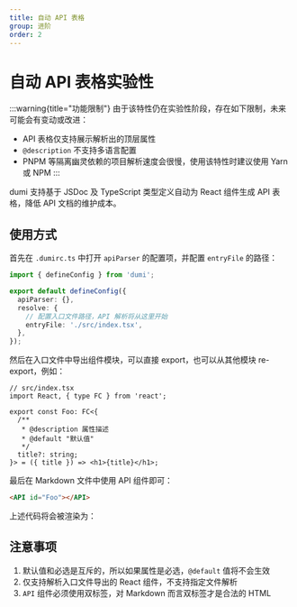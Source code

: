 ```yaml
---
title: 自动 API 表格
group: 进阶
order: 2
---
```


# 自动 API 表格<Badge>实验性</Badge>

:::warning{title="功能限制"}
由于该特性仍在实验性阶段，存在如下限制，未来可能会有变动或改进：

- API 表格仅支持展示解析出的顶层属性
- `@description` 不支持多语言配置
- PNPM 等隔离幽灵依赖的项目解析速度会很慢，使用该特性时建议使用 Yarn 或 NPM
  :::

dumi 支持基于 JSDoc 及 TypeScript 类型定义自动为 React 组件生成 API 表格，降低 API 文档的维护成本。

## 使用方式

首先在 `.dumirc.ts` 中打开 `apiParser` 的配置项，并配置 `entryFile` 的路径：

```ts
import { defineConfig } from 'dumi';

export default defineConfig({
  apiParser: {},
  resolve: {
    // 配置入口文件路径，API 解析将从这里开始
    entryFile: './src/index.tsx',
  },
});
```

然后在入口文件中导出组件模块，可以直接 export，也可以从其他模块 re-export，例如：

```tsx | pure
// src/index.tsx
import React, { type FC } from 'react';

export const Foo: FC<{
  /**
   * @description 属性描述
   * @default "默认值"
   */
  title?: string;
}> = ({ title }) => <h1>{title}</h1>;
```

最后在 Markdown 文件中使用 API 组件即可：

```md
<API id="Foo"></API>
```

上述代码将会被渲染为：

<API id="Foo"></API>

## 注意事项

1. 默认值和必选是互斥的，所以如果属性是必选，`@default` 值将不会生效
2. 仅支持解析入口文件导出的 React 组件，不支持指定文件解析
3. `API` 组件必须使用双标签，对 Markdown 而言双标签才是合法的 HTML

